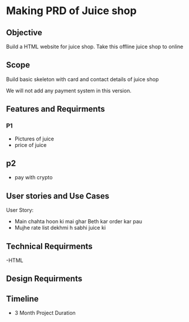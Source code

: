 # Making PRD of Juice shop

## Objective

Build a HTML website for juice shop. Take this offline juice shop to online

## Scope

Build basic skeleton with card and contact details of juice shop

We will not add any payment system in this version.

## Features and Requirments

### P1

- Pictures of juice
- price of juice

## p2

- pay with crypto

## User stories and Use Cases

User Story:

- Main chahta hoon ki mai ghar Beth kar order kar pau
- Mujhe rate list dekhmi h sabhi juice ki

## Technical Requirments

-HTML

## Design Requirments

## Timeline

- 3 Month Project Duration

